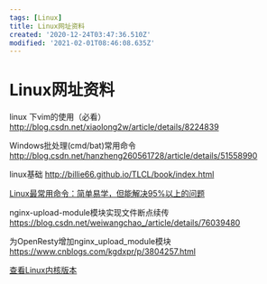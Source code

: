 ```yaml
---
tags: [Linux]
title: Linux网址资料
created: '2020-12-24T03:47:36.510Z'
modified: '2021-02-01T08:46:08.635Z'
---
```


# Linux网址资料

linux 下vim的使用（必看）
http://blog.csdn.net/xiaolong2w/article/details/8224839

Windows批处理(cmd/bat)常用命令
http://blog.csdn.net/hanzheng260561728/article/details/51558990

linux基础
http://billie66.github.io/TLCL/book/index.html

[Linux最常用命令：简单易学，但能解决95%以上的问题](https://www.jianshu.com/p/5a5b003f8fe2)

nginx-upload-module模块实现文件断点续传
https://blog.csdn.net/weiwangchao_/article/details/76039480

为OpenResty增加nginx_upload_module模块
https://www.cnblogs.com/kgdxpr/p/3804257.html

[查看Linux内核版本](https://www.linuxprobe.com/view-linux-kernelversion.html)
